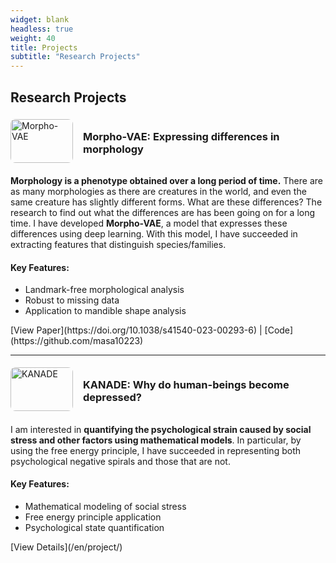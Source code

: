 ```yaml
---
widget: blank
headless: true
weight: 40
title: Projects
subtitle: "Research Projects"
---
```


<div id="projects"></div>

## Research Projects

<div class="project-item">

<div style="display: flex; align-items: center; margin-bottom: 1rem;">
  <img src="/images/projects/morpho-vae.svg" alt="Morpho-VAE" style="width: 100px; height: 70px; margin-right: 1rem; border-radius: 8px;">
  <div>
    <h3>Morpho-VAE: Expressing differences in morphology</h3>
  </div>
</div>

**Morphology is a phenotype obtained over a long period of time.** There are as many morphologies as there are creatures in the world, and even the same creature has slightly different forms. What are these differences? The research to find out what the differences are has been going on for a long time. I have developed **Morpho-VAE**, a model that expresses these differences using deep learning. With this model, I have succeeded in extracting features that distinguish species/families.

<div class="features">
<h4>Key Features:</h4>
<ul>
<li>Landmark-free morphological analysis</li>
<li>Robust to missing data</li>
<li>Application to mandible shape analysis</li>
</ul>
</div>

<div class="links">
[View Paper](https://doi.org/10.1038/s41540-023-00293-6) | [Code](https://github.com/masa10223)
</div>

</div>

---

<div class="project-item">

<div style="display: flex; align-items: center; margin-bottom: 1rem;">
  <img src="/images/projects/kanade.svg" alt="KANADE" style="width: 100px; height: 70px; margin-right: 1rem; border-radius: 8px;">
  <div>
    <h3>KANADE: Why do human-beings become depressed?</h3>
  </div>
</div>

I am interested in **quantifying the psychological strain caused by social stress and other factors using mathematical models**. In particular, by using the free energy principle, I have succeeded in representing both psychological negative spirals and those that are not.

<div class="features">
<h4>Key Features:</h4>
<ul>
<li>Mathematical modeling of social stress</li>
<li>Free energy principle application</li>
<li>Psychological state quantification</li>
</ul>
</div>

<div class="links">
[View Details](/en/project/)
</div>

</div>
